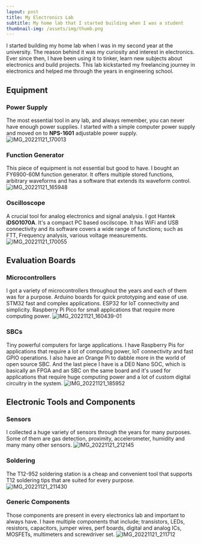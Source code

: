 ```yaml
---
layout: post
title: My Electronics Lab
subtitle: My home lab that I started building when I was a student
thumbnail-img: /assets/img/thumb.png
---
```

I started building my home lab when I was in my second year at the university. The reason behind it was my curiosity and interest in electronics. Ever since then, I have been using it to tinker, learn new subjects about electronics and build projects. This lab kickstarted my freelancing journey in electronics and helped me through the years in engineering school.

## Equipment
### Power Supply
The most essential tool in any lab, and always remember, you can never have enough power supplies. I started with a simple computer power supply and moved on to **NPS-1601** adjustable power supply.
![IMG_20221121_170013](https://user-images.githubusercontent.com/52468587/203145109-c8b76a31-147c-4f62-b532-46e69a8db2ca.jpg)

### Function Generator
This piece of equipment is not essential but good to have. I bought an FY6900-60M function generator. It offers multiple stored functions, arbitrary waveforms and has a software that extends its waveform control.
![IMG_20221121_165948](https://user-images.githubusercontent.com/52468587/203145177-2504dab8-ce61-4f70-af56-c21d3dfef766.jpg)

### Oscilloscope 
A crucial tool for analog electronics and signal analysis. I got Hantek **iDSO1070A**. It's a compact PC based oscilscope. It has WiFi and USB connectivity and its software covers a wide range of functions; such as FTT, Frequency analysis, various voltage measurements.
![IMG_20221121_170055](https://user-images.githubusercontent.com/52468587/203145239-985be388-c3c5-4be7-b207-141933849999.jpg)

## Evaluation Boards
### Microcontrollers
I got a variety of microcontrollers throughout the years and each of them was for a purpose. Arduino boards for quick prototyping and ease of use. STM32 fast and complex applications. ESP32 for IoT connectivity and simplicity. Raspberry Pi Pico for small applications that require more computing power.
![IMG_20221121_160439-01](https://user-images.githubusercontent.com/52468587/203145303-055e06cb-bad4-4165-a8df-948ded7ce000.jpeg)

### SBCs 
Tiny powerful computers for large applications. I have Raspberry Pis for applications that require a lot of computing power, IoT connectivity and fast GPIO operations. I also have an Orange Pi to dabble more in the world of open source SBC. And the last piece I have is a DE0 Nano SOC, which is basically an FPGA and an SBC on the same board and it's used for applications that require huge computing power and a lot of custom digital circuitry in the system.
![IMG_20221121_185952](https://user-images.githubusercontent.com/52468587/203145339-17520662-ec14-4b39-8d67-3be61b2c2163.jpg)

## Electronic Tools and Components
### Sensors
I collected a huge variety of sensors through the years for many purposes. Some of them are gas detection, proximity, accelerometer, humidity and many many other sensors.
![IMG_20221121_212145](https://user-images.githubusercontent.com/52468587/203145380-fddaf42a-592e-4667-9622-c778dd9918a1.jpg)

### Soldering
The T12-952 soldering station is a cheap and convenient tool that supports T12 soldering tips that are suited for every purpose.
![IMG_20221121_211430](https://user-images.githubusercontent.com/52468587/203145428-ff5fff0f-5477-4a4e-b5fd-246eb5a950e0.jpg)

### Generic Components
Those components are present in every electronics lab and important to always have. I have multiple components that include; transistors, LEDs, resistors, capacitors, jumper wires, perf boards, digital and analog ICs, MOSFETs, multimeters and screwdriver set.
![IMG_20221121_211712](https://user-images.githubusercontent.com/52468587/203145459-3d139504-2059-4bc2-9e54-098b73249bf1.jpg)
